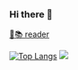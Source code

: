 ### Hi there 👋
[🦉📚 reader](https://z9956.github.io/)


[![Top Langs](https://github-readme-stats.vercel.app/api/top-langs/?username=z9956&hide=html,css,scss&layout=compact)](https://github.com/anuraghazra/github-readme-stats)
<img src="https://github-readme-stats.vercel.app/api?username=z9956&show_icons=true&icon_color=805AD5&text_color=718096&bg_color=ffffff&hide_title=true" />
